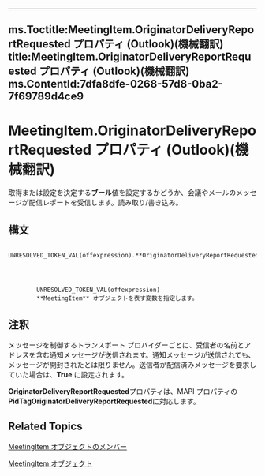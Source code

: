 

---
ms.Toctitle:MeetingItem.OriginatorDeliveryReportRequested プロパティ (Outlook)(機械翻訳)
title:MeetingItem.OriginatorDeliveryReportRequested プロパティ (Outlook)(機械翻訳)
ms.ContentId:7dfa8dfe-0268-57d8-0ba2-7f69789d4ce9
---
# MeetingItem.OriginatorDeliveryReportRequested プロパティ (Outlook)(機械翻訳)




取得または設定を決定する**ブール**値を設定するかどうか、会議やメールのメッセージが配信レポートを受信します。読み取り/書き込み。

## 構文

            UNRESOLVED_TOKEN_VAL(offexpression).**OriginatorDeliveryReportRequested**




            UNRESOLVED_TOKEN_VAL(offexpression)
            **MeetingItem** オブジェクトを表す変数を指定します。



## 注釈
メッセージを制御するトランスポート プロバイダーごとに、受信者の名前とアドレスを含む通知メッセージが送信されます。通知メッセージが送信されても、メッセージが開封されたとは限りません。送信者が配信済みメッセージを要求していた場合は、**True** に設定されます。



**OriginatorDeliveryReportRequested**プロパティは、MAPI プロパティの**PidTagOriginatorDeliveryReportRequested**に対応します。



## Related Topics

[MeetingItem オブジェクトのメンバー](9ae6a19d-d326-4c37-90d8-5ed9933672a0.md)

[MeetingItem オブジェクト](b75730f5-b395-3d66-5acd-b64fd8fcd78f.md)




